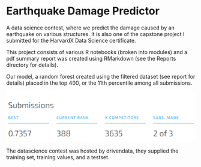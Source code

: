 # Earthquake Damage Predictor

A data science contest, where we predict the damage caused by an earthquake on various structures. It is also one of the capstone project I submitted for the HarvardX Data Science certificate. 


This project consists of various R notebooks (broken into modules) and a pdf summary report was created using RMarkdown (see the Reports directory for details). 


Our model, a random forest created using the filtered dataset (see report for details) placed in the top 400, or the 11th percentile among all submissions.  


![Final model ranking in the world.](Final_Ranking.png)


The datascience contest was hosted by drivendata, they supplied the training set, training values, and a testset. 